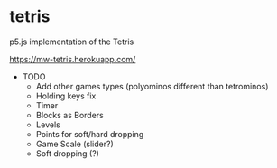 # tetris
p5.js implementation of the Tetris

https://mw-tetris.herokuapp.com/


* TODO
  * Add other games types (polyominos different than tetrominos) 
  * Holding keys fix
  * Timer
  * Blocks as Borders
  * Levels
  * Points for soft/hard dropping
  * Game Scale (slider?)
  * Soft dropping (?)

